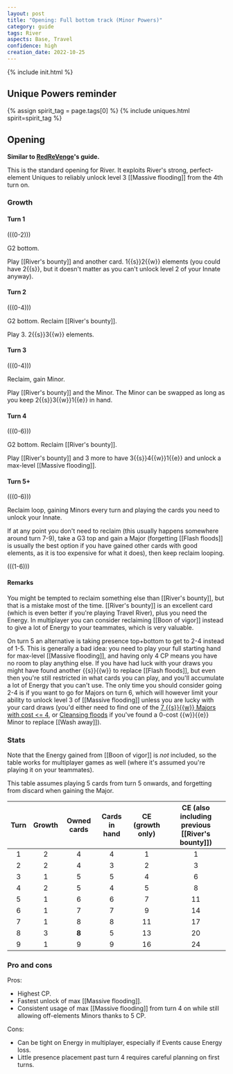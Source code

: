 ```yaml
---  
layout: post  
title: "Opening: Full bottom track (Minor Powers)"  
category: guide  
tags: River
aspects: Base, Travel
confidence: high
creation_date: 2022-10-25
---
```

{% include init.html %}

## Unique Powers reminder

{% assign spirit_tag = page.tags[0] %}
{% include uniques.html spirit=spirit_tag %}


## Opening

**Similar to [RedReVenge](https://youtube.com/channel/UCdVLtmFObyfW9-ADPXaSrSg)'s guide.**


This is the standard opening for River. It exploits River's strong, perfect-element Uniques to reliably unlock level 3 [[Massive flooding]] from the 4th turn on.

### Growth

#### Turn 1

(((0-2)))

G2 bottom. 

Play [[River's bounty]] and another card. 1{{s}}2{{w}} elements (you could have 2{{s}}, but it doesn't matter as you can't unlock level 2 of your Innate anyway).

#### Turn 2

(((0-4)))

G2 bottom. Reclaim [[River's bounty]].

Play 3. 2{{s}}3{{w}} elements.

#### Turn 3

(((0-4)))

Reclaim, gain Minor.

Play [[River's bounty]] and the Minor. The Minor can be swapped as long as you keep 2{{s}}3{{w}}1{{e}} in hand.

#### Turn 4

(((0-6)))

G2 bottom. Reclaim [[River's bounty]].

Play [[River's bounty]] and 3 more to have 3{{s}}4{{w}}1{{e}} and unlock a max-level [[Massive flooding]]. 

#### Turn 5+

(((0-6)))

Reclaim loop, gaining Minors every turn and playing the cards you need to unlock your Innate.

If at any point you don't need to reclaim (this usually happens somewhere around turn 7-9), take a G3 top and gain a Major (forgetting [[Flash floods]] is usually the best option if you have gained other cards with good elements, as it is too expensive for what it does), then keep reclaim looping.

(((1-6)))


#### Remarks

You might be tempted to reclaim something else than [[River's bounty]], but that is a mistake most of the time. [[River's bounty]] is an excellent card (which is even better if you're playing Travel River), plus you need the Energy. In multiplayer you can consider reclaiming [[Boon of vigor]] instead to give a lot of Energy to your teammates, which is very valuable.

On turn 5 an alternative is taking presence top+bottom to get to 2-4 instead of 1-5. This is generally a bad idea: you need to play your full starting hand for max-level [[Massive flooding]], and having only 4 CP means you have no room to play anything else. If you have had luck with your draws you might have found another {{s}}{{w}} to replace [[Flash floods]], but even then you're still restricted in what cards you can play, and you'll accumulate a lot of Energy that you can't use. The only time you should consider going 2-4 is if you want to go for Majors on turn 6, which will however limit your ability to unlock level 3 of [[Massive flooding]] unless you are lucky with your card draws (you'd either need to find one of the [7 {{s}}{{w}} Majors with cost <= 4](https://sick.oberien.de/?query=Type%3AMajor%2C%20elements%3ASun%2Cwater%2C%20cost%3A%3C%3D4), or [Cleansing floods](https://sick.oberien.de/?query=Cleansing) if you've found a 0-cost {{w}}{{e}} Minor to replace [[Wash away]]).

### Stats

Note that the Energy gained from [[Boon of vigor]] is _not_ included, so the table works for multiplayer games as well (where it's assumed you're playing it on your teammates).

This table assumes playing 5 cards from turn 5 onwards, and forgetting from discard when gaining the Major.

Turn | Growth | Owned cards | Cards in hand | CE (growth only) | CE (also including previous [[River's bounty]])
:--: | :--: | :--: | :--: |  :--: | :--:
1 | 2 |   4   |  4  |  1 |  1
2 | 2 |   4   |  3  |  2 |  3
3 | 1 |   5   |  5  |  4 |  6
4 | 2 |   5   |  4  |  5 |  8
5 | 1 |   6   |  6  |  7 | 11
6 | 1 |   7   |  7  |  9 | 14
7 | 1 |   8   |  8  | 11 | 17
8 | 3 | **8** |  5  | 13 | 20
9 | 1 |   9   |  9  | 16 | 24



### Pro and cons

Pros:
 - Highest CP.
 - Fastest unlock of max [[Massive flooding]].
 - Consistent usage of max [[Massive flooding]] from turn 4 on while still allowing off-elements Minors thanks to 5 CP.

Cons:
- Can be tight on Energy in multiplayer, especially if Events cause Energy loss.
- Little presence placement past turn 4 requires careful planning on first turns.
